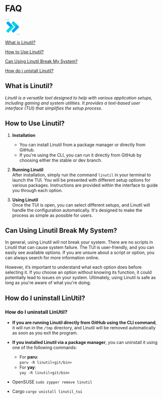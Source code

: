 # FAQ

<img src="./assets/faq.png" width="50">

[What is Linutil?](#what-is-linutil)

[How to Use Linutil?](#how-to-use-linutil)

[Can Using Linutil Break My System?](#can-using-linutil-break-my-system)

[How do i unistall Linutil?](#how-do-i-uninstall-linutil)

## What is Linutil?

*Linutil is a versatile tool designed to help with various application setups, including gaming and system utilities. It provides a text-based user interface (TUI) that simplifies the setup process.*

## How to Use Linutil?

1. **Installation**  
   - You can install Linutil from a package manager or directly from GitHub.  
   - If you're using the CLI, you can run it directly from GitHub by choosing either the stable or dev branch.

2. **Running Linutil**  
   After installation, simply run the command `linutil` in your terminal to launch the TUI. You will be presented with different setup options for various packages. Instructions are provided within the interface to guide you through each option.

3. **Using Linutil**  
   Once the TUI is open, you can select different setups, and Linutil will handle the configuration automatically. It's designed to make the process as simple as possible for users.

## Can Using Linutil Break My System?

In general, using Linutil will not break your system. There are no scripts in Linutil that can cause system failure. The TUI is user-friendly, and you can easily see available options. If you are unsure about a script or option, you can always search for more information online.

However, it’s important to understand what each option does before selecting it. If you choose an option without knowing its function, it could potentially lead to issues on your system. Ultimately, using Linutil is safe as long as you're aware of what you're doing.

## How do I uninstall LinUtil?

### How do I uninstall LinUtil?

- **If you are running Linutil directly from GitHub using the CLI command**, it will run in the `/tmp` directory, and Linutil will be removed automatically as soon as you exit the program.

- **If you installed Linutil via a package manager**, you can uninstall it using one of the following commands:
  - For **paru**:  
    `paru -R linutil<git/bin>`
  - For **yay**:  
    `yay -R linutil<git/bin>`

- OpenSUSE
 `sudo zypper remove linutil`

- Cargo
  `cargo unistall linutil_tui`
